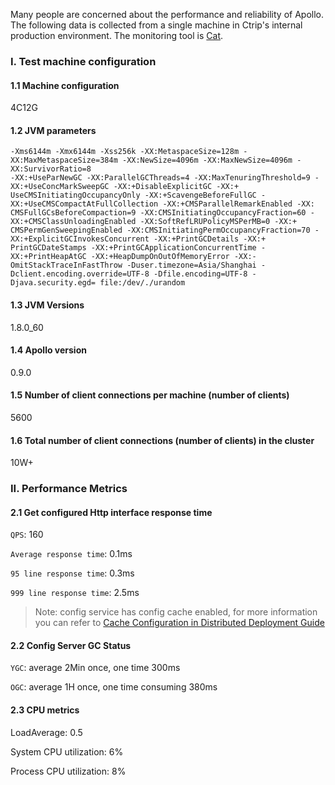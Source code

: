 Many people are concerned about the performance and reliability of Apollo. The following data is collected from a single machine in Ctrip's internal production environment. The monitoring tool is [Cat](https://github.com/dianping/cat).

### I. Test machine configuration

#### 1.1 Machine configuration
4C12G

#### 1.2 JVM parameters
````
-Xms6144m -Xmx6144m -Xss256k -XX:MetaspaceSize=128m -XX:MaxMetaspaceSize=384m -XX:NewSize=4096m -XX:MaxNewSize=4096m -XX:SurvivorRatio=8
-XX:+UseParNewGC -XX:ParallelGCThreads=4 -XX:MaxTenuringThreshold=9 -XX:+UseConcMarkSweepGC -XX:+DisableExplicitGC -XX:+ UseCMSInitiatingOccupancyOnly -XX:+ScavengeBeforeFullGC -XX:+UseCMSCompactAtFullCollection -XX:+CMSParallelRemarkEnabled -XX: CMSFullGCsBeforeCompaction=9 -XX:CMSInitiatingOccupancyFraction=60 -XX:+CMSClassUnloadingEnabled -XX:SoftRefLRUPolicyMSPerMB=0 -XX:+ CMSPermGenSweepingEnabled -XX:CMSInitiatingPermOccupancyFraction=70 -XX:+ExplicitGCInvokesConcurrent -XX:+PrintGCDetails -XX:+ PrintGCDateStamps -XX:+PrintGCApplicationConcurrentTime -XX:+PrintHeapAtGC -XX:+HeapDumpOnOutOfMemoryError -XX:- OmitStackTraceInFastThrow -Duser.timezone=Asia/Shanghai -Dclient.encoding.override=UTF-8 -Dfile.encoding=UTF-8 -Djava.security.egd= file:/dev/./urandom
````
#### 1.3 JVM Versions
1.8.0_60

#### 1.4 Apollo version
0.9.0

#### 1.5 Number of client connections per machine (number of clients)
5600

#### 1.6 Total number of client connections (number of clients) in the cluster
10W+

### II. Performance Metrics

#### 2.1 Get configured Http interface response time

`QPS`: 160

`Average response time`: 0.1ms

`95 line response time`: 0.3ms

`999 line response time`: 2.5ms

>Note: config service has config cache enabled, for more information you can refer to [Cache Configuration in Distributed Deployment Guide](en/deployment/distributed-deployment-guide#_323-config-service.cache.enabled---whether-to-enable-configuration-caching)

#### 2.2 Config Server GC Status

`YGC`: average 2Min once, one time 300ms

`OGC`: average 1H once, one time consuming 380ms

#### 2.3 CPU metrics

LoadAverage: 0.5

System CPU utilization: 6%

Process CPU utilization: 8%
